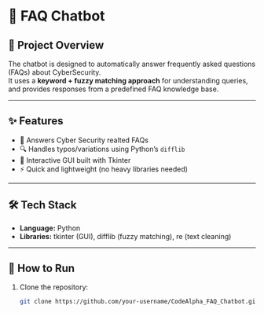 # 🤖 FAQ Chatbot
## 📌 Project Overview
The chatbot is designed to automatically answer frequently asked questions (FAQs) about CyberSecurity.  
It uses a **keyword + fuzzy matching approach** for understanding queries, and provides responses from a predefined FAQ knowledge base.  

---

## ✨ Features
- 🧠 Answers Cyber Security realted FAQs  
- 🔍 Handles typos/variations using Python’s `difflib`  
- 🎨 Interactive GUI built with Tkinter  
- ⚡ Quick and lightweight (no heavy libraries needed)  

---

## 🛠️ Tech Stack
- **Language:** Python  
- **Libraries:** tkinter (GUI), difflib (fuzzy matching), re (text cleaning)  

---

## 📂 How to Run
1. Clone the repository:
   ```bash
   git clone https://github.com/your-username/CodeAlpha_FAQ_Chatbot.git
